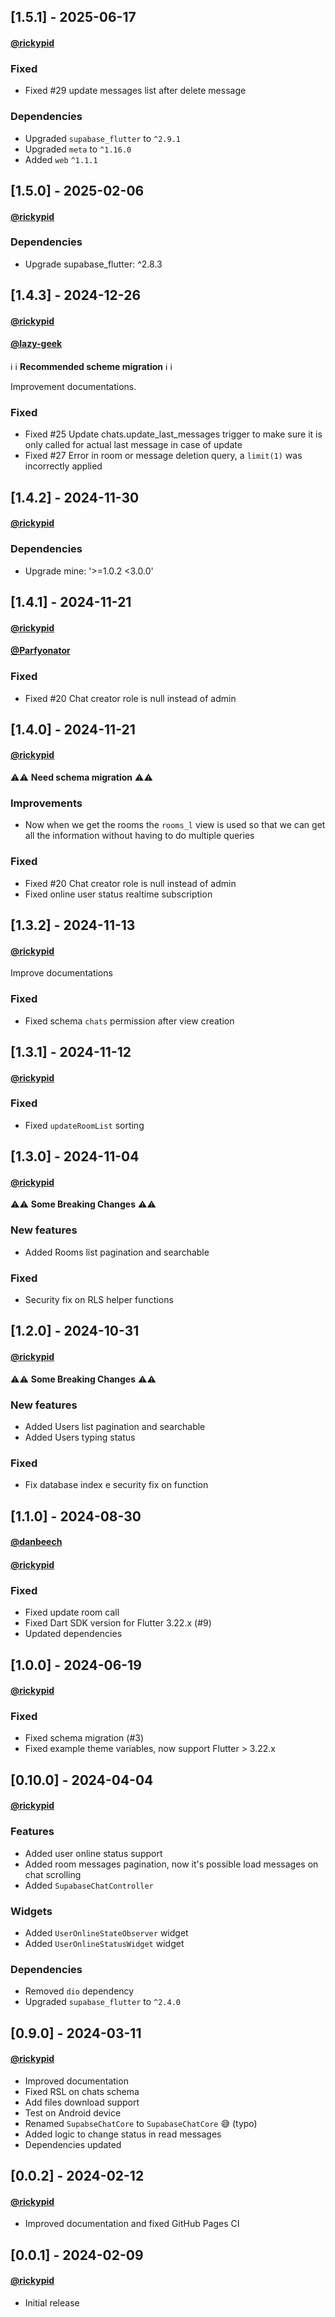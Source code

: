 ## [1.5.1] - 2025-06-17
#### [@rickypid](https://github.com/rickypid)

### Fixed

* Fixed #29 update messages list after delete message

### Dependencies

* Upgraded `supabase_flutter` to `^2.9.1`
* Upgraded `meta` to `^1.16.0`
* Added `web` `^1.1.1`
 
## [1.5.0] - 2025-02-06
#### [@rickypid](https://github.com/rickypid)

### Dependencies

* Upgrade supabase_flutter: ^2.8.3

## [1.4.3] - 2024-12-26
#### [@rickypid](https://github.com/rickypid)
#### [@lazy-geek](https://github.com/lazy-geek)

ℹ️ ℹ️ **Recommended scheme migration** ℹ️ ℹ️

Improvement documentations.

### Fixed

* Fixed #25 Update chats.update_last_messages trigger to make sure it is only called for actual last message in case of update
* Fixed #27 Error in room or message deletion query, a `limit(1)` was incorrectly applied

## [1.4.2] - 2024-11-30
#### [@rickypid](https://github.com/rickypid)

### Dependencies

* Upgrade mine: '>=1.0.2 <3.0.0'

## [1.4.1] - 2024-11-21
#### [@rickypid](https://github.com/rickypid)
#### [@Parfyonator](https://github.com/Parfyonator)

### Fixed

* Fixed #20 Chat creator role is null instead of admin

## [1.4.0] - 2024-11-21
#### [@rickypid](https://github.com/rickypid)

⚠️⚠️ **Need schema migration** ⚠️⚠️

### Improvements

* Now when we get the rooms the `rooms_l` view is used so that we can get all the information without having to do multiple queries

### Fixed

* Fixed #20 Chat creator role is null instead of admin
* Fixed online user status realtime subscription

## [1.3.2] - 2024-11-13
#### [@rickypid](https://github.com/rickypid)

Improve documentations

### Fixed

* Fixed schema `chats` permission after view creation

## [1.3.1] - 2024-11-12
#### [@rickypid](https://github.com/rickypid)

### Fixed

* Fixed `updateRoomList` sorting 
 
## [1.3.0] - 2024-11-04
#### [@rickypid](https://github.com/rickypid)

⚠️⚠️ **Some Breaking Changes** ⚠️⚠️

### New features

* Added Rooms list pagination and searchable

### Fixed

* Security fix on RLS helper functions

## [1.2.0] - 2024-10-31
#### [@rickypid](https://github.com/rickypid)

⚠️⚠️ **Some Breaking Changes** ⚠️⚠️
 
### New features

* Added Users list pagination and searchable
* Added Users typing status

### Fixed

* Fix database index e security fix on function

## [1.1.0] - 2024-08-30
#### [@danbeech](https://github.com/danbeech)
#### [@rickypid](https://github.com/rickypid)

### Fixed

* Fixed update room call
* Fixed Dart SDK version for Flutter 3.22.x (#9)
* Updated dependencies

## [1.0.0] - 2024-06-19
#### [@rickypid](https://github.com/rickypid)

### Fixed

* Fixed schema migration (#3)
* Fixed example theme variables, now support Flutter > 3.22.x

## [0.10.0] - 2024-04-04
#### [@rickypid](https://github.com/rickypid)

### Features

* Added user online status support
* Added room messages pagination, now it's possible load messages on chat scrolling
* Added `SupabaseChatController`

### Widgets

* Added `UserOnlineStateObserver` widget
* Added `UserOnlineStatusWidget` widget

### Dependencies

* Removed `dio` dependency
* Upgraded `supabase_flutter` to `^2.4.0`

## [0.9.0] - 2024-03-11
#### [@rickypid](https://github.com/rickypid)

* Improved documentation
* Fixed RSL on chats schema
* Add files download support
* Test on Android device
* Renamed `SupabseChatCore` to `SupabaseChatCore` 😅 (typo)
* Added logic to change status in read messages
* Dependencies updated

## [0.0.2] - 2024-02-12
#### [@rickypid](https://github.com/rickypid)

* Improved documentation and fixed GitHub Pages CI

## [0.0.1] - 2024-02-09
#### [@rickypid](https://github.com/rickypid)

* Initial release
